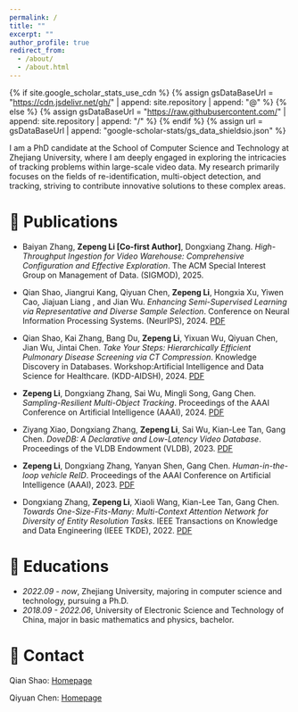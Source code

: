 ```yaml
---
permalink: /
title: ""
excerpt: ""
author_profile: true
redirect_from: 
  - /about/
  - /about.html
---
```


{% if site.google_scholar_stats_use_cdn %}
{% assign gsDataBaseUrl = "https://cdn.jsdelivr.net/gh/" | append: site.repository | append: "@" %}
{% else %}
{% assign gsDataBaseUrl = "https://raw.githubusercontent.com/" | append: site.repository | append: "/" %}
{% endif %}
{% assign url = gsDataBaseUrl | append: "google-scholar-stats/gs_data_shieldsio.json" %}

<span class='anchor' id='about-me'></span>

I am a PhD candidate at the School of Computer Science and Technology at Zhejiang University, where I am deeply engaged in exploring the intricacies of tracking problems within large-scale video data. My research primarily focuses on the fields of re-identification, multi-object detection, and tracking, striving to contribute innovative solutions to these complex areas.

# 📝 Publications 

- Baiyan Zhang, **Zepeng Li [Co-first Author]**, Dongxiang Zhang. *High-Throughput Ingestion for Video Warehouse: Comprehensive Configuration and Effective Exploration*. The ACM Special Interest Group on Management of Data. (SIGMOD), 2025.

- Qian Shao, Jiangrui Kang, Qiyuan Chen, **Zepeng Li**, Hongxia Xu, Yiwen Cao, Jiajuan Liang , and Jian Wu. *Enhancing Semi-Supervised Learning via Representative and Diverse Sample Selection*. Conference on Neural Information Processing Systems. (NeurIPS), 2024. [PDF](https://arxiv.org/pdf/2409.11653)

- Qian Shao, Kai Zhang, Bang Du, **Zepeng Li**, Yixuan Wu, Qiyuan Chen, Jian Wu, Jintai Chen. *Take Your Steps: Hierarchically Efficient Pulmonary Disease Screening via CT Compression*. Knowledge Discovery in Databases. Workshop:Artificial Intelligence and Data Science for Healthcare. (KDD-AIDSH), 2024. [PDF](https://openreview.net/forum?id=JLyiMGQoqZ)

- **Zepeng Li**, Dongxiang Zhang, Sai Wu, Mingli Song, Gang Chen. *Sampling-Resilient Multi-Object Tracking*. Proceedings of the AAAI Conference on Artificial Intelligence (AAAI), 2024. [PDF](https://ojs.aaai.org/index.php/AAAI/article/view/28115/28234)

- Ziyang Xiao, Dongxiang Zhang, **Zepeng Li**, Sai Wu, Kian-Lee Tan, Gang Chen. *DoveDB: A Declarative and Low-Latency Video Database*. Proceedings of the VLDB Endowment (VLDB), 2023. [PDF](https://www.vldb.org/pvldb/vol16/p3906-zhang.pdf)

- **Zepeng Li**, Dongxiang Zhang, Yanyan Shen, Gang Chen. *Human-in-the-loop vehicle ReID*. Proceedings of the AAAI Conference on Artificial Intelligence (AAAI), 2023. [PDF](https://ojs.aaai.org/index.php/AAAI/article/download/25747/25519)

- Dongxiang Zhang, **Zepeng Li**, Xiaoli Wang, Kian-Lee Tan, Gang Chen. *Towards One-Size-Fits-Many: Multi-Context Attention Network for Diversity of Entity Resolution Tasks*. IEEE Transactions on Knowledge and Data Engineering (IEEE TKDE), 2022. [PDF](https://ieeexplore.ieee.org/stamp/stamp.jsp?tp=&arnumber=9360523)

# 📖 Educations

- *2022.09 - now*, Zhejiang University, majoring in computer science and technology, pursuing a Ph.D.
- *2018.09 - 2022.06*, University of Electronic Science and Technology of China, major in basic mathematics and physics, bachelor.

# 🫵 Contact

Qian Shao: [Homepage](https://abeier87.github.io)

Qiyuan Chen: [Homepage](https://qychen2001.github.io/)
